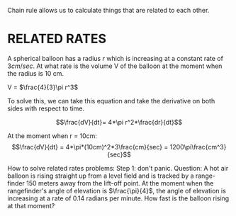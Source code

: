 Chain rule allows us to calculate things that are related to each other. 

# RELATED RATES

A spherical balloon has a radius $r$ which is increasing at a constant rate of $3 cm/sec$. At what rate is the volume V of the balloon at the moment when the radius is 10 cm.

V = $\frac{4}{3}\pi r^3$

To solve this, we can take this equation and take the derivative on both sides with respect to time. 

$$\frac{dV}{dt}= 4*\pi r^2*\frac{dr}{dt}$$

At the moment when r = 10cm: $$\frac{dV}{dt} = 4*\pi*(10cm)^2*3\frac{cm}{sec} = 1200\pi\frac{cm^3}{sec}$$

How to solve related rates problems: Step 1: don't panic.
Question:
A hot air balloon is rising straight up from a level field and is tracked by a range-finder 150 meters away from the lift-off point. At the moment when the rangefinder's angle of elevation is $\frac{\pi}{4}$, the angle of elevation is increasing at a rate of 0.14 radians per minute. How fast is the balloon rising at that moment?
